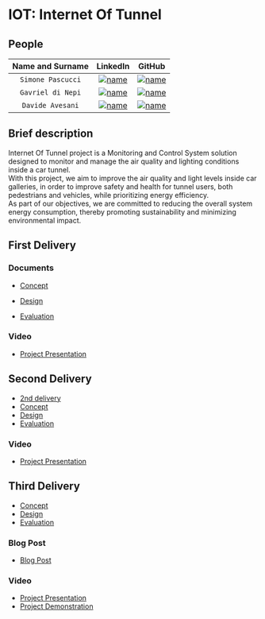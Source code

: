 # IOT: Internet Of Tunnel

## People

| **Name and Surname** |                                                                     **LinkedIn**                                                                      |                                                              **GitHub**                                                              |
| :------------------: | :---------------------------------------------------------------------------------------------------------------------------------------------------: | :----------------------------------------------------------------------------------------------------------------------------------: |
|  `Simone Pascucci`   | [![name](https://github.com/nardoz-dev/projectName/blob/main/docs/sharedpictures/LogoIn.png)](https://www.linkedin.com/in/simone-pascucci-17751126b/) | [![name](https://github.com/nardoz-dev/projectName/blob/main/docs/sharedpictures/GitHubLogo.png)](https://github.com/simonepascucci) |
|  `Gavriel di Nepi`   |  [![name](https://github.com/nardoz-dev/projectName/blob/main/docs/sharedpictures/LogoIn.png)](https://it.linkedin.com/in/gavriel-di-nepi-544a971b1)  |    [![name](https://github.com/nardoz-dev/projectName/blob/main/docs/sharedpictures/GitHubLogo.png)](https://github.com/gaggo00)     |
|   `Davide Avesani`   | [![name](https://github.com/nardoz-dev/projectName/blob/main/docs/sharedpictures/LogoIn.png)](https://www.linkedin.com/in/davide-avesani-394835223/)  |    [![name](https://github.com/nardoz-dev/projectName/blob/main/docs/sharedpictures/GitHubLogo.png)](https://github.com/aveklan)     |

## Brief description

Internet Of Tunnel project is a Monitoring and Control System solution designed to monitor and manage the air quality and lighting conditions inside a car tunnel.  
With this project, we aim to improve the air quality and light levels inside car galleries, in order to improve safety and health for tunnel users, both pedestrians and vehicles, while prioritizing energy efficiency.  
As part of our objectives, we are committed to reducing the overall system energy consumption, thereby promoting sustainability and minimizing environmental impact.

## First Delivery

### Documents

- [Concept](/docs/first_delivery/Concept.md)

- [Design](/docs/first_delivery/Design.md)

- [Evaluation](/docs/first_delivery/Evaluation.md)

### Video

- [Project Presentation](https://youtu.be/eVTwDwK5-Hs)

## Second Delivery

- [2nd delivery](/docs/second_delivery/2nd%20delivery.md)
- [Concept](/docs/second_delivery/Concept.md)
- [Design](/docs/second_delivery/Design.md)
- [Evaluation](/docs/second_delivery/Evaluation.md)

### Video

- [Project Presentation](https://youtube.com)

## Third Delivery

- [Concept](/docs/third_delivery/Concept.md)
- [Design](/docs/third_delivery/Design.md)
- [Evaluation](/docs/third_delivery/Evaluation.md)

### Blog Post

- [Blog Post](https://www.hackster.io/internet-of-tunnel-sapienza-project-2023/iot-internet-of-tunnel-d4070c)

### Video

- [Project Presentation](https://youtu.be/nOzBFuhrOmo)
- [Project Demonstration](https://youtu.be/TSAeotWgk8Y)
